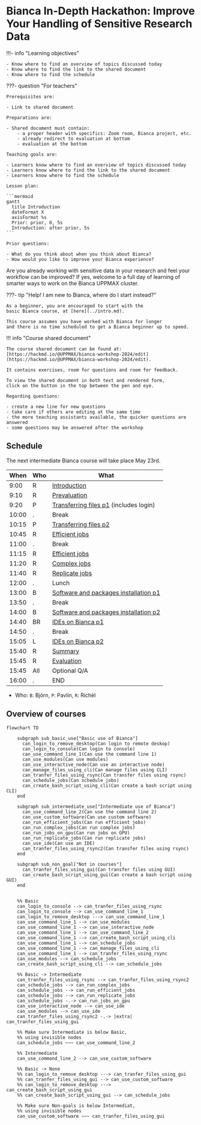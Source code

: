 # Bianca In-Depth Hackathon: Improve Your Handling of Sensitive Research Data

!!!- info "Learning objectives"

    - Know where to find an overview of topics discussed today
    - Know where to find the link to the shared document
    - Know where to find the schedule

???- question "For teachers"

    Prerequisites are:

    - Link to shared document

    Preparations are:

    - Shared document must contain:
        - a proper header with specifics: Zoom room, Bianca project, etc.
        - already redirect to evaluation at bottom
        - evaluation at the bottom

    Teaching goals are:

    - Learners know where to find an overview of topics discussed today
    - Learners know where to find the link to the shared document
    - Learners know where to find the schedule

    Lesson plan:

    ```mermaid
    gantt
      title Introduction
      dateFormat X
      axisFormat %s
      Prior: prior, 0, 5s
      Introduction: after prior, 5s
    ```

    Prior questions:

    - What do you think about when you think about Bianca?
    - How would you like to improve your Bianca experience?

Are you already working with sensitive data in your research
and feel your workflow can be improved?
If yes, welcome to a full day of learning of smarter ways
to work on the Bianca UPPMAX cluster.

???- tip "Help! I am new to Bianca, where do I start instead?"

    As a beginner, you are encouraged to start with the
    basic Bianca course, at [here](../intro.md).

    This course assumes you have worked with Bianca for longer
    and there is no time scheduled to get a Bianca beginner up to speed.

!!! info "Course shared document"

    The course shared document can be found at: [https://hackmd.io/@UPPMAX/bianca-workshop-2024/edit](https://hackmd.io/@UPPMAX/bianca-workshop-2024/edit).

    It contains exercises, room for questions and room for feedback.

    To view the shared document in both text and rendered form,
    click on the button in the top between the pen and eye.

    Regarding questions:

    - create a new line for new questions
    - take care if others are editing at the same time
    - the more teaching assistants available, the quicker questions are answered
    - some questions may be answered after the workshop

## Schedule

The next intermediate Bianca course will take place May 23rd.

When | Who  | What
-----|------|-------------------------
9:00 | R    | [Introduction](intro.md)
9:10 | R    | [Prevaluation](prevaluation_intermediate.md)
9:20 | P    | [Transferring files p1](transfer.md) (includes login)
10:00| .    | Break
10:15| P    | [Transferring files p2](transfer.md)
10:45| R    | [Efficient jobs](efficient_jobs.md)
11:00| .    | Break
11:15| R    | [Efficient jobs](efficient_jobs.md)
11:20| R    | [Complex jobs](complex_jobs.md)
11:40| R    | [Replicate jobs](replicate_jobs.md)
12:00| .    | Lunch
13:00| B    | [Software and packages installation p1](https://uppmax.github.io/bianca_workshops/intermediate/install/)
13:50| .    | Break
14:00| B    | [Software and packages installation p2](https://uppmax.github.io/bianca_workshops/intermediate/install/)
14:40| BR   | [IDEs on Bianca p1](ides.md)
14:50| .    | Break
15:05| L    | [IDEs on Bianca p2](ides.md)
15:40| R    | [Summary](summary.md)
15:45| R    | [Evaluation](evaluation_intermediate.md)
15:45| All  | Optional Q/A
16:00| .    | END

- Who: `B`: Björn, `P`: Pavlin, `R`: Richèl

## Overview of courses

```mermaid
flowchart TD

    subgraph sub_basic_use["Basic use of Bianca"]
      can_login_to_remove_desktop(Can login to remote deskop)
      can_login_to_console(Can login to console)
      can_use_command_line_1(Can use the command line 1)
      can_use_modules(Can use modules)
      can_use_interactive_node(Can use an interactive node)
      can_manage_files_using_cli(Can manage files using CLI)
      can_tranfer_files_using_rsync(Can transfer files using rsync)
      can_schedule_jobs(Can schedule jobs)
      can_create_bash_script_using_cli(Can create a bash script using CLI)
    end

    subgraph sub_intermediate_use["Intermediate use of Bianca"]
      can_use_command_line_2(Can use the command line 2)
      can_use_custom_software(Can use custom software)
      can_run_efficient_jobs(Can run efficient jobs)
      can_run_complex_jobs(Can run complex jobs)
      can_run_jobs_on_gpu(Can run jobs on GPU)
      can_run_replicate_jobs(Can run replicate jobs)
      can_use_ide(Can use an IDE)
      can_tranfer_files_using_rsync2(Can transfer files using rsync)
    end

    subgraph sub_non_goal["Not in courses"]
      can_tranfer_files_using_gui(Can transfer files using GUI)
      can_create_bash_script_using_gui(Can create a bash script using GUI)
    end


    %% Basic
    can_login_to_console --> can_tranfer_files_using_rsync
    can_login_to_console --> can_use_command_line_1
    can_login_to_remove_desktop ---> can_use_command_line_1
    can_use_command_line_1 --> can_use_modules
    can_use_command_line_1 --> can_use_interactive_node
    can_use_command_line_1 --> can_use_command_line_2
    can_use_command_line_1 --> can_create_bash_script_using_cli
    can_use_command_line_1 --> can_schedule_jobs
    can_use_command_line_1 --> can_manage_files_using_cli
    can_use_command_line_1 --> can_tranfer_files_using_rsync
    can_use_modules --> can_schedule_jobs
    can_create_bash_script_using_cli --> can_schedule_jobs

    %% Basic -> Intermediate
    can_tranfer_files_using_rsync --> can_tranfer_files_using_rsync2
    can_schedule_jobs --> can_run_complex_jobs
    can_schedule_jobs --> can_run_efficient_jobs
    can_schedule_jobs --> can_run_replicate_jobs
    can_schedule_jobs -.-> can_run_jobs_on_gpu
    can_use_interactive_node --> can_use_ide
    can_use_modules --> can_use_ide
    can_tranfer_files_using_rsync2 -.-> |extra| can_tranfer_files_using_gui

    %% Make sure Intermediate is below Basic,
    %% using invisible nodes
    can_schedule_jobs ~~~ can_use_command_line_2

    %% Intermediate
    can_use_command_line_2 --> can_use_custom_software

    %% Basic -> None
    %% can_login_to_remove_desktop ---> can_tranfer_files_using_gui
    %% can_tranfer_files_using_gui --> can_use_custom_software
    %% can_login_to_remove_desktop ---> can_create_bash_script_using_gui
    %% can_create_bash_script_using_gui --> can_schedule_jobs

    %% Make sure Non-goals is below Intermediat,
    %% using invisible nodes
    can_use_custom_software ~~~ can_tranfer_files_using_gui
```
